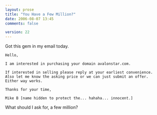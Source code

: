 ```yaml
---
layout: prose
title: "You Have a Few Million?"
date: 2006-08-07 13:45
comments: false

version: 22
---
```


Got this gem in my email today.

    Hello,

    I am interested in purchasing your domain avalonstar.com.

    If interested in selling please reply at your earliest convenience.
    Also let me know the asking price or we can just submit an offer.
    Either way works.

    Thanks for your time,

    Mike B [name hidden to protect the... hahaha... innocent.]

What should I ask for, a few million?

